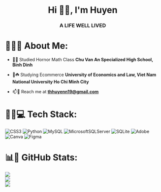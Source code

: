 <h1 align="center">Hi 👋🫨, I'm Huyen</h1>
<h3 align="center">A LIFE WELL LIVED </h3>

# 🤌🏻🌟 About Me:
- 🔭📎 Studied Hornor Math Class **Chu Van An Specialized High School, Binh Dinh**

- 🌱☘️ Studying Ecommerce **University of Economics and Law, Viet Nam National University Ho Chi Minh City**

- 📫📧 Reach me at **thhuyenn19@gmail.com**

# 👩‍💻💻 Tech Stack:

![CSS3](https://img.shields.io/badge/css3-%231572B6.svg?style=for-the-badge&logo=css3&logoColor=white) ![Python](https://img.shields.io/badge/python-3670A0?style=for-the-badge&logo=python&logoColor=ffdd54) ![MySQL](https://img.shields.io/badge/mysql-4479A1.svg?style=for-the-badge&logo=mysql&logoColor=white) ![MicrosoftSQLServer](https://img.shields.io/badge/Microsoft%20SQL%20Server-CC2927?style=for-the-badge&logo=microsoft%20sql%20server&logoColor=white) ![SQLite](https://img.shields.io/badge/sqlite-%2307405e.svg?style=for-the-badge&logo=sqlite&logoColor=white) ![Adobe](https://img.shields.io/badge/adobe-%23FF0000.svg?style=for-the-badge&logo=adobe&logoColor=white) ![Canva](https://img.shields.io/badge/Canva-%2300C4CC.svg?style=for-the-badge&logo=Canva&logoColor=white) ![Figma](https://img.shields.io/badge/figma-%23F24E1E.svg?style=for-the-badge&logo=figma&logoColor=white)

# 📊💫 GitHub Stats:
![](https://github-readme-stats.vercel.app/api?username=thhuyenn19&theme=synthwave&hide_border=false&include_all_commits=false&count_private=false)<br/>
![](https://github-readme-streak-stats.herokuapp.com/?user=thhuyenn19&theme=synthwave&hide_border=false)<br/>
![](https://github-readme-stats.vercel.app/api/top-langs/?username=thhuyenn19&theme=synthwave&hide_border=false&include_all_commits=false&count_private=false&layout=compact)


